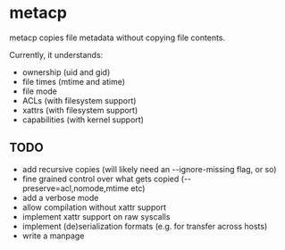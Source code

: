 # metacp

metacp copies file metadata without copying file contents.

Currently, it understands:

* ownership (uid and gid)
* file times (mtime and atime)
* file mode
* ACLs (with filesystem support)
* xattrs (with filesystem support)
* capabilities (with kernel support)

## TODO

* add recursive copies (will likely need an --ignore-missing flag, or so)
* fine grained control over what gets copied (--preserve=acl,nomode,mtime etc)
* add a verbose mode
* allow compilation without xattr support
* implement xattr support on raw syscalls
* implement (de)serialization formats (e.g. for transfer across hosts)
* write a manpage
